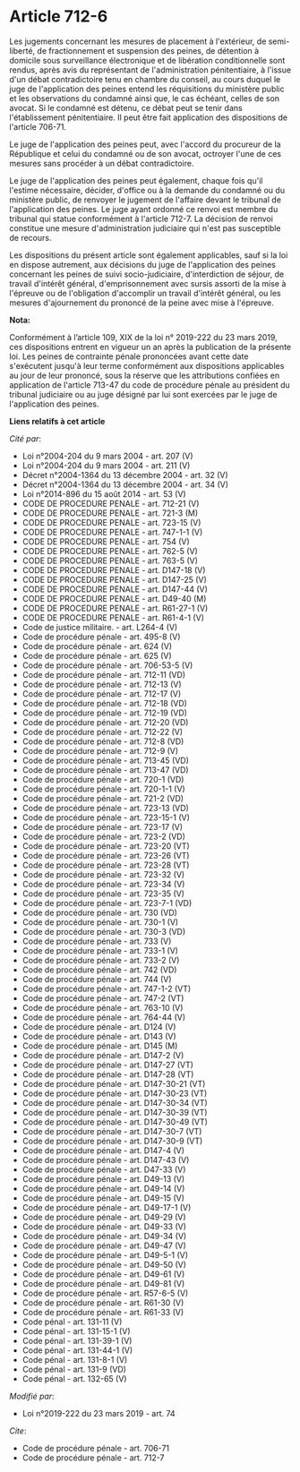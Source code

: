 # Article 712-6

Les jugements concernant les mesures de placement à l'extérieur, de semi-liberté, de fractionnement et suspension des peines,
de   détention à domicile sous surveillance électronique et de libération conditionnelle sont rendus, après avis du
représentant de l'administration pénitentiaire, à l'issue d'un débat contradictoire tenu en chambre du conseil, au cours
duquel le juge de l'application des peines entend les réquisitions du ministère public et les observations du condamné ainsi
que, le cas échéant, celles de son avocat. Si le condamné est détenu, ce débat peut se tenir dans l'établissement
pénitentiaire. Il peut être fait application des dispositions de l'article 706-71. 

Le juge de l'application des peines peut, avec l'accord du procureur de la République et celui du condamné ou de son avocat,
octroyer l'une de ces mesures sans procéder à un débat contradictoire. 

Le juge de l'application des peines peut également, chaque fois qu'il l'estime nécessaire, décider, d'office ou à la demande
du condamné ou du ministère public, de renvoyer le jugement de l'affaire devant le tribunal de l'application des peines. Le
juge ayant ordonné ce renvoi est membre du tribunal qui statue conformément à l'article 712-7. La décision de renvoi
constitue une mesure d'administration judiciaire qui n'est pas susceptible de recours. 

Les dispositions du présent article sont également applicables, sauf si la loi en dispose autrement, aux décisions du juge de
l'application des peines concernant les peines de suivi socio-judiciaire, d'interdiction de séjour, de travail d'intérêt
général, d'emprisonnement avec sursis assorti de la mise à l'épreuve ou de l'obligation d'accomplir un travail d'intérêt
général, ou les mesures d'ajournement du prononcé de la peine avec mise à l'épreuve.

**Nota:**

Conformément à l’article 109, XIX de la loi n° 2019-222 du 23 mars 2019, ces dispositions entrent en vigueur un an après la
publication de la présente loi. Les peines de contrainte pénale prononcées avant cette date s'exécutent jusqu'à leur terme
conformément aux dispositions applicables au jour de leur prononcé, sous la réserve que les attributions confiées en
application de l'article 713-47 du code de procédure pénale au président du tribunal judiciaire ou au juge désigné par lui
sont exercées par le juge de l'application des peines.

**Liens relatifs à cet article**

_Cité par_:

  - Loi n°2004-204 du 9 mars 2004 - art. 207 (V)
  - Loi n°2004-204 du 9 mars 2004 - art. 211 (V)
  - Décret n°2004-1364 du 13 décembre 2004 - art. 32 (V)
  - Décret n°2004-1364 du 13 décembre 2004 - art. 34 (V)
  - Loi n°2014-896 du 15 août 2014 - art. 53 (V)
  - CODE DE PROCEDURE PENALE - art. 712-21 (V)
  - CODE DE PROCEDURE PENALE - art. 721-3 (M)
  - CODE DE PROCEDURE PENALE - art. 723-15 (V)
  - CODE DE PROCEDURE PENALE - art. 747-1-1 (V)
  - CODE DE PROCEDURE PENALE - art. 754 (V)
  - CODE DE PROCEDURE PENALE - art. 762-5 (V)
  - CODE DE PROCEDURE PENALE - art. 763-5 (V)
  - CODE DE PROCEDURE PENALE - art. D147-18 (V)
  - CODE DE PROCEDURE PENALE - art. D147-25 (V)
  - CODE DE PROCEDURE PENALE - art. D147-44 (V)
  - CODE DE PROCEDURE PENALE - art. D49-40 (M)
  - CODE DE PROCEDURE PENALE - art. R61-27-1 (V)
  - CODE DE PROCEDURE PENALE - art. R61-4-1 (V)
  - Code de justice militaire. - art. L264-4 (V)
  - Code de procédure pénale - art. 495-8 (V)
  - Code de procédure pénale - art. 624 (V)
  - Code de procédure pénale - art. 625 (V)
  - Code de procédure pénale - art. 706-53-5 (V)
  - Code de procédure pénale - art. 712-11 (VD)
  - Code de procédure pénale - art. 712-13 (V)
  - Code de procédure pénale - art. 712-17 (V)
  - Code de procédure pénale - art. 712-18 (VD)
  - Code de procédure pénale - art. 712-19 (VD)
  - Code de procédure pénale - art. 712-20 (VD)
  - Code de procédure pénale - art. 712-22 (V)
  - Code de procédure pénale - art. 712-8 (VD)
  - Code de procédure pénale - art. 712-9 (V)
  - Code de procédure pénale - art. 713-45 (VD)
  - Code de procédure pénale - art. 713-47 (VD)
  - Code de procédure pénale - art. 720-1 (VD)
  - Code de procédure pénale - art. 720-1-1 (V)
  - Code de procédure pénale - art. 721-2 (VD)
  - Code de procédure pénale - art. 723-13 (VD)
  - Code de procédure pénale - art. 723-15-1 (V)
  - Code de procédure pénale - art. 723-17 (V)
  - Code de procédure pénale - art. 723-2 (VD)
  - Code de procédure pénale - art. 723-20 (VT)
  - Code de procédure pénale - art. 723-26 (VT)
  - Code de procédure pénale - art. 723-28 (VT)
  - Code de procédure pénale - art. 723-32 (V)
  - Code de procédure pénale - art. 723-34 (V)
  - Code de procédure pénale - art. 723-35 (V)
  - Code de procédure pénale - art. 723-7-1 (VD)
  - Code de procédure pénale - art. 730 (VD)
  - Code de procédure pénale - art. 730-1 (V)
  - Code de procédure pénale - art. 730-3 (VD)
  - Code de procédure pénale - art. 733 (V)
  - Code de procédure pénale - art. 733-1 (V)
  - Code de procédure pénale - art. 733-2 (V)
  - Code de procédure pénale - art. 742 (VD)
  - Code de procédure pénale - art. 744 (V)
  - Code de procédure pénale - art. 747-1-2 (VT)
  - Code de procédure pénale - art. 747-2 (VT)
  - Code de procédure pénale - art. 763-10 (V)
  - Code de procédure pénale - art. 764-44 (V)
  - Code de procédure pénale - art. D124 (V)
  - Code de procédure pénale - art. D143 (V)
  - Code de procédure pénale - art. D145 (M)
  - Code de procédure pénale - art. D147-2 (V)
  - Code de procédure pénale - art. D147-27 (VT)
  - Code de procédure pénale - art. D147-28 (VT)
  - Code de procédure pénale - art. D147-30-21 (VT)
  - Code de procédure pénale - art. D147-30-23 (VT)
  - Code de procédure pénale - art. D147-30-34 (VT)
  - Code de procédure pénale - art. D147-30-39 (VT)
  - Code de procédure pénale - art. D147-30-49 (VT)
  - Code de procédure pénale - art. D147-30-7 (VT)
  - Code de procédure pénale - art. D147-30-9 (VT)
  - Code de procédure pénale - art. D147-4 (V)
  - Code de procédure pénale - art. D147-43 (V)
  - Code de procédure pénale - art. D47-33 (V)
  - Code de procédure pénale - art. D49-13 (V)
  - Code de procédure pénale - art. D49-14 (V)
  - Code de procédure pénale - art. D49-15 (V)
  - Code de procédure pénale - art. D49-17-1 (V)
  - Code de procédure pénale - art. D49-29 (V)
  - Code de procédure pénale - art. D49-33 (V)
  - Code de procédure pénale - art. D49-34 (V)
  - Code de procédure pénale - art. D49-47 (V)
  - Code de procédure pénale - art. D49-5-1 (V)
  - Code de procédure pénale - art. D49-50 (V)
  - Code de procédure pénale - art. D49-61 (V)
  - Code de procédure pénale - art. D49-81 (V)
  - Code de procédure pénale - art. R57-6-5 (V)
  - Code de procédure pénale - art. R61-30 (V)
  - Code de procédure pénale - art. R61-33 (V)
  - Code pénal - art. 131-11 (V)
  - Code pénal - art. 131-15-1 (V)
  - Code pénal - art. 131-39-1 (V)
  - Code pénal - art. 131-44-1 (V)
  - Code pénal - art. 131-8-1 (V)
  - Code pénal - art. 131-9 (VD)
  - Code pénal - art. 132-65 (V)

_Modifié par_:

  - Loi n°2019-222 du 23 mars 2019 - art. 74

_Cite_:

  - Code de procédure pénale - art. 706-71
  - Code de procédure pénale - art. 712-7
